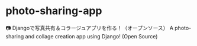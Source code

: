 # photo-sharing-app
📷 Djangoで写真共有＆コラージュアプリを作る！（オープンソース） A photo-sharing and collage creation app using Django! (Open Source)
